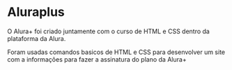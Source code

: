 # Aluraplus

O Alura+ foi criado juntamente com o curso de HTML e CSS dentro da plataforma da Alura. 

Foram usadas comandos basicos de HTML e CSS para desenvolver um site com a informações para fazer a assinatura do plano da Alura+ 
